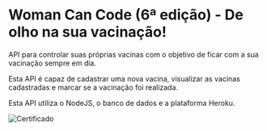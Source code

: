 # Woman Can Code (6ª edição) - De olho na sua vacinação!

API para controlar suas próprias vacinas com o objetivo de ficar com a sua vacinação sempre em dia.

Esta API é capaz de cadastrar uma nova vacina, visualizar as vacinas cadastradas e marcar se a vacinação foi realizada.

Esta API utiliza o NodeJS, o banco de dados e a plataforma Heroku.

![Certificado](https://user-images.githubusercontent.com/86432393/147796073-fa975117-384d-42c3-a305-eeba41b70703.png)
